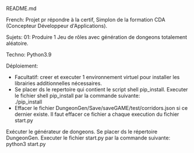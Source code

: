 README.md

French:
Projet pr répondre à la certif, Simplon de la formation CDA (Concepteur
Développeur d'Applications).

Sujets:
01:
Produire 1 Jeu de rôles avec génération de dongeons totalement aléatoire.

Techno:
Python3.9

Déploiement:
- Facultatif: creer et executer 1 environnement virtuel pour installer les
librairies additionnelles nécessaires.
- Se placer ds le repertoire qui contient le script shell pip_install.
Executer le fichier shell pip_install par la commande suivante:<br>
    ./pip_install<br>
- Effacer le fichier DungeonGen/Save/saveGAME/test/corridors.json
si ce dernier existe.
Il faut effacer ce fichier a chaque execution du fichier start.py  


Exécuter le générateur de dongeons.
Se placer ds le répertoire DungeonGen.
Executer le fichier start.py par la commande suivante:<br>
    python3 start.py<br>
